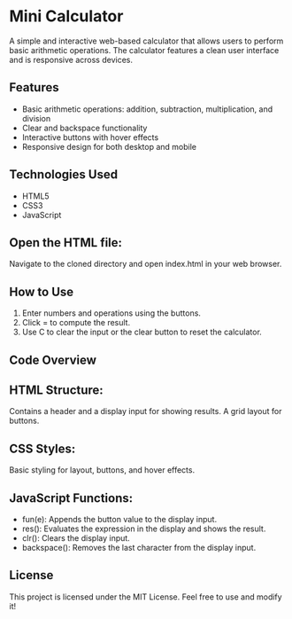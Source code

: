 # Mini Calculator

A simple and interactive web-based calculator that allows users to perform basic arithmetic operations. The calculator features a clean user interface and is responsive across devices.

## Features

- Basic arithmetic operations: addition, subtraction, multiplication, and division
- Clear and backspace functionality
- Interactive buttons with hover effects
- Responsive design for both desktop and mobile

## Technologies Used

- HTML5
- CSS3
- JavaScript

## Open the HTML file:
Navigate to the cloned directory and open index.html in your web browser.

## How to Use
1. Enter numbers and operations using the buttons.
2. Click = to compute the result.
3. Use C to clear the input or the clear button to reset the calculator.

## Code Overview
## HTML Structure:
Contains a header and a display input for showing results.
A grid layout for buttons.

## CSS Styles:
Basic styling for layout, buttons, and hover effects.

## JavaScript Functions:

- fun(e): Appends the button value to the display input.
- res(): Evaluates the expression in the display and shows the result.
- clr(): Clears the display input.
- backspace(): Removes the last character from the display input.

## License
This project is licensed under the MIT License. Feel free to use and modify it!
